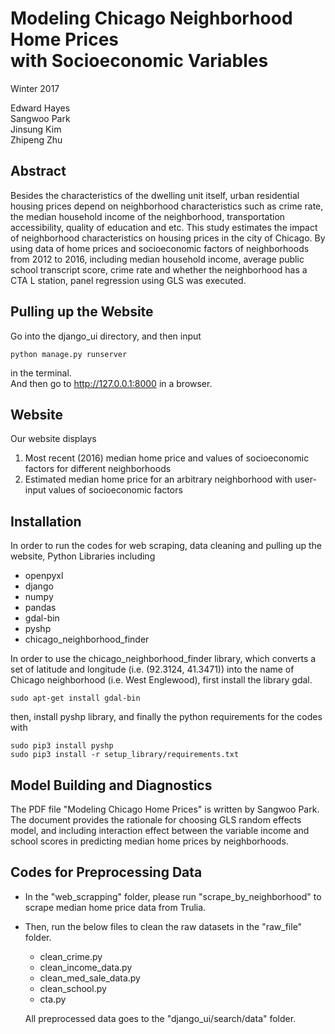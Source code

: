 # Modeling Chicago Neighborhood Home Prices <br /> with Socioeconomic Variables #
Winter 2017 <br />

Edward Hayes <br />
Sangwoo Park <br />
Jinsung Kim <br />
Zhipeng Zhu <br />

## Abstract ##
Besides the characteristics of the dwelling unit itself, urban residential housing prices depend on neighborhood
characteristics such as crime rate, the median household income of the neighborhood, transportation accessibility,
quality of education and etc. This study estimates the impact of neighborhood characteristics on housing prices in
the city of Chicago. By using data of home prices and socioeconomic factors of neighborhoods from 2012 to 2016,
including median household income, average public school transcript score, crime rate and whether the neighborhood
has a CTA L station, panel regression using GLS was executed.

## Pulling up the Website ##
Go into the django_ui directory, and then input <br />
```
python manage.py runserver
```
in the terminal. <br />
And then go to http://127.0.0.1:8000 in a browser.

## Website ##
Our website displays <br />
1) Most recent (2016) median home price and values of socioeconomic factors for different neighborhoods <br />
2) Estimated median home price for an arbitrary neighborhood with user-input values of socioeconomic factors <br />

## Installation ##
In order to run the codes for web scraping, data cleaning and pulling up the website,
Python Libraries including

- openpyxl
- django
- numpy
- pandas
- gdal-bin
- pyshp
- chicago_neighborhood_finder

In order to use the chicago_neighborhood_finder library, which converts a set of latitude and longitude (i.e. (92.3124, 41.3471))
into the name of Chicago neighborhood (i.e. West Englewood), first install the library gdal.
```
sudo apt-get install gdal-bin
```
then, install pyshp library, and finally the python requirements for the codes with 
```
sudo pip3 install pyshp
sudo pip3 install -r setup_library/requirements.txt
```
## Model Building and Diagnostics ##
The PDF file "Modeling Chicago Home Prices" is written by Sangwoo Park. The document provides the rationale for choosing GLS random effects model, and including interaction effect between the variable income and school scores in predicting median home prices by neighborhoods.

## Codes for Preprocessing Data ##
- In the "web_scrapping" folder, please run "scrape_by_neighborhood" to scrape median home price data from Trulia.
- Then, run the below files to clean the raw datasets in the "raw_file" folder. 
  - clean_crime.py
  - clean_income_data.py
  - clean_med_sale_data.py
  - clean_school.py
  - cta.py
  
  All preprocessed data goes to the "django_ui/search/data" folder.
